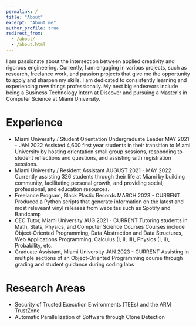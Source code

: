 ```yaml
---
permalink: /
title: "About"
excerpt: "About me"
author_profile: true
redirect_from: 
  - /about/
  - /about.html
---
```


I am passionate about the intersection between applied creativity and rigorous engineering. Currently, I am engaging in various projects, such as research, freelance work, and passion projects that give me the opportunity to apply and sharpen my skills. I am dedicated to consistently learning and experiencing new things professionally. My next big endeavors include being a Business Technology Intern at Discover and pursuing a Master's in Computer Science at Miami University.

Experience
======
- Miami University / Student Orientation Undergraduate Leader
MAY 2021 - JAN 2022
Assisted 4,600 first year students in their transition to Miami University by hosting orientation small group sessions, responding to student reflections and questions, and assisting with registration sessions.
- Miami University / Resident Assistant 
AUGUST 2021 - MAY 2022
Currently assisting 326 students through their life at Miami by building community, facilitating personal  growth, and providing social, professional, and education resources.
- Freelance Program, Black Plastic Records
MARCH 2023 - CURRENT
Produced a Python scripts that generate information on the latest and most releveant vinyl releases from websites such as Spotify and Bandcamp
- CEC Tutor, Miami University
AUG 2021 - CURRENT 
Tutoring students in Math, Stats, Physics, and Computer Science Courses
Courses include Object-Oriented Programming, Data Abstraction and Data Structures, Web Applications Programming, Calculus (I, II, III), Physics (I, II), Probability, etc.
- Graduate Assistant, Miami University
JAN 2023 - CURRENT 
Assisting in multiple sections of an Object-Oriented Programming course through grading and student guidance during coding labs

Research Areas
======
- Security of Trusted Execution Environments (TEEs) and the ARM TrustZone
- Automatic Parallelization of Software through Clone Detection

